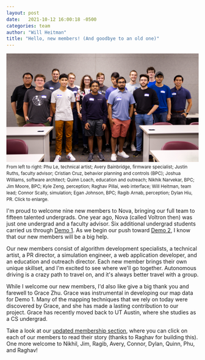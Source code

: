 ```yaml
---
layout: post
date:   2021-10-12 16:00:18 -0500
categories: team
author: "Will Heitman"
title: "Hello, new members! (And goodbye to an old one)"
---
```

[![Our full team, including new members](/assets/res/2021-09-08-Group_photo.jpg)](/assets/res/2021-09-08-Group_photo.jpg)
<small>From left to right: Phu Le, technical artist; Avery Bainbridge, firmware specialist; Justin Ruths, faculty advisor; Cristian Cruz, behavior planning and controls (BPC); Joshua Williams, software architect; Quinn Loach, education and outreach; Nikhik Narvekar, BPC; Jim Moore, BPC; Kyle Zeng, perception; Raghav Pillai, web interface; Will Heitman, team lead; Connor Scally, simulation; Egan Johnson, BPC; Ragib Arnab, perception; Dylan Hiu, PR. Click to enlarge.</small>

I'm proud to welcome nine new members to Nova, bringing our full team to fifteen talented undergrads. One year ago, Nova (called Voltron then) was just one undergrad and a faculty advisor. Six additional undergrad students carried us through [Demo 1](/d1-overview). As we begin our push toward [Demo 2](/d2-overview), I know that our new members will be a big help.

Our new members consist of algorithm development specialists, a technical artist, a PR director, a simulation engineer, a web application developer, and an education and outreach director. Each new member brings their own unique skillset, and I'm excited to see where we'll go together. Autonomous driving is a crazy path to travel on, and it's always better travel with a group.

While I welcome our new members, I'd also like give a big thank you and farewell to Grace Zhu. Grace was instrumental in developing our map data for Demo 1. Many of the mapping techniques that we rely on today were discovered by Grace, and she has made a lasting contribution to our project. Grace has recently moved back to UT Austin, where she studies as a CS undergrad.

Take a look at our [updated membership section](/#our-team), where you can click on each of our members to read their story (thanks to Raghav for building this). One more welcome to Nikhil, Jim, Ragib, Avery, Connor, Dylan, Quinn, Phu, and Raghav!
